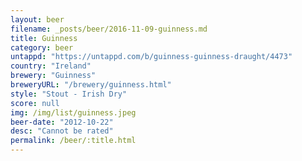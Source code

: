 ```yaml
---
layout: beer
filename: _posts/beer/2016-11-09-guinness.md
title: Guinness
category: beer
untappd: "https://untappd.com/b/guinness-guinness-draught/4473"
country: "Ireland"
brewery: "Guinness"
breweryURL: "/brewery/guinness.html"
style: "Stout - Irish Dry"
score: null
img: /img/list/guinness.jpeg
beer-date: "2012-10-22"
desc: "Cannot be rated"
permalink: /beer/:title.html
---
```

